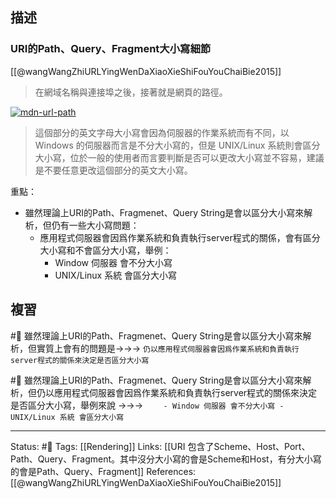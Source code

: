 ## 描述


### URI的Path、Query、Fragment大小寫細節

[[@wangWangZhiURLYingWenDaXiaoXieShiFouYouChaiBie2015]]

> 在網域名稱與連接埠之後，接著就是網頁的路徑。

[![mdn-url-path](https://blog.gtwang.org/wp-content/uploads/2015/11/mdn-url-path.png)](https://blog.gtwang.org/wp-content/uploads/2015/11/mdn-url-path.png)
> 這個部分的英文字母大小寫會因為伺服器的作業系統而有不同，以 Windows 的伺服器而言是不分大小寫的，但是 UNIX/Linux 系統則會區分大小寫，位於一般的使用者而言要判斷是否可以更改大小寫並不容易，建議是不要任意更改這個部分的英文大小寫。


重點：
- 雖然理論上URI的Path、Fragmenet、Query String是會以區分大小寫來解析，但仍有一些大小寫問題：
	- 應用程式伺服器會因爲作業系統和負責執行server程式的關係，會有區分大小寫和不會區分大小寫，舉例：
		- Window 伺服器 會不分大小寫
		- UNIX/Linux 系統 會區分大小寫



## 複習
#🧠 雖然理論上URI的Path、Fragmenet、Query String是會以區分大小寫來解析，但實質上會有的問題是->->-> `仍以應用程式伺服器會因爲作業系統和負責執行server程式的關係來決定是否區分大小寫`
<!--SR:!2022-12-03,8,250-->

#🧠 雖然理論上URI的Path、Fragmenet、Query String是會以區分大小寫來解析，但仍以應用程式伺服器會因爲作業系統和負責執行server程式的關係來決定是否區分大小寫，舉例來說 ->->-> `	- Window 伺服器 會不分大小寫 - UNIX/Linux 系統 會區分大小寫`
<!--SR:!2022-12-04,9,250-->


---
Status: #🌱 
Tags:
[[Rendering]]
Links:
[[URI 包含了Scheme、Host、Port、Path、Query、Fragment。其中沒分大小寫的會是Scheme和Host，有分大小寫的會是Path、Query、Fragment]]
References:[[@wangWangZhiURLYingWenDaXiaoXieShiFouYouChaiBie2015]]